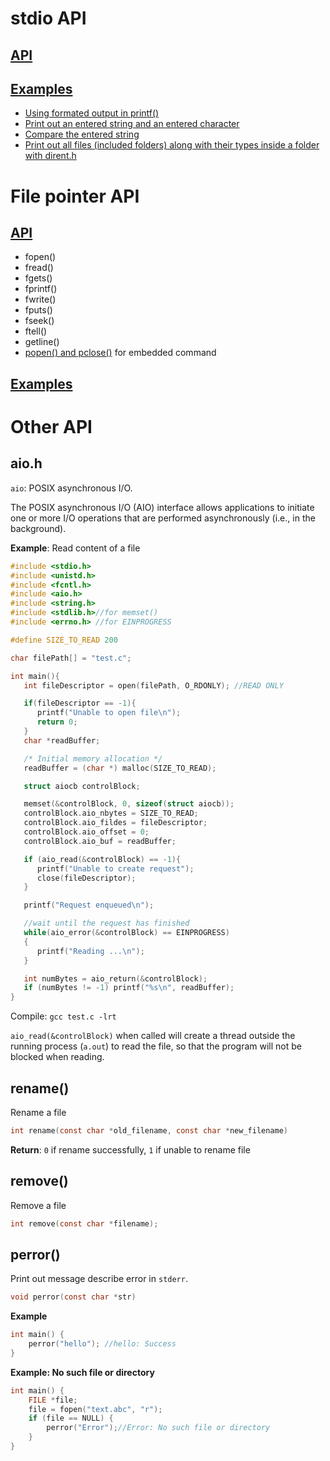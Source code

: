 # stdio API

## [API](stdin%20and%20stdout%20API.md)

## [Examples](stdio%20examples.md)

* [Using formated output in printf()](stdio%20examples.md#using-formated-output-in-printf)
* [Print out an entered string and an entered character](stdio%20examples.md#print-out-an-entered-string-and-an-entered-character)
* [Compare the entered string](stdio%20examples.md#compare-the-entered-string)
* [Print out all files (included folders) along with their types inside a folder with dirent.h](stdio%20examples.md#print-out-all-files-inside-a-folder-with-direnth)

# File pointer API

## [API](File%20pointer%20API.md)

* fopen()
* fread()
* fgets()
* fprintf()
* fwrite()
* fputs()
* fseek()
* ftell()
* getline()
* [popen() and pclose()](https://github.com/TranPhucVinh/C/blob/master/Physical%20layer/README.md#popen-and-pclose) for embedded command

## [Examples](File%20pointer%20examples.md)

# Other API

## aio.h

``aio``: POSIX asynchronous I/O.

The POSIX asynchronous I/O (AIO) interface allows applications to initiate one or more I/O operations that are performed asynchronously (i.e., in the background).

**Example**: Read content of a file

```c
#include <stdio.h>
#include <unistd.h>
#include <fcntl.h>
#include <aio.h>
#include <string.h>
#include <stdlib.h>//for memset()
#include <errno.h> //for EINPROGRESS

#define SIZE_TO_READ 200

char filePath[] = "test.c";

int main(){
   int fileDescriptor = open(filePath, O_RDONLY); //READ ONLY

   if(fileDescriptor == -1){
      printf("Unable to open file\n");
      return 0;
   }
   char *readBuffer;

   /* Initial memory allocation */
   readBuffer = (char *) malloc(SIZE_TO_READ);

   struct aiocb controlBlock;

   memset(&controlBlock, 0, sizeof(struct aiocb));
   controlBlock.aio_nbytes = SIZE_TO_READ;
   controlBlock.aio_fildes = fileDescriptor;
   controlBlock.aio_offset = 0;
   controlBlock.aio_buf = readBuffer;

   if (aio_read(&controlBlock) == -1){
      printf("Unable to create request");
      close(fileDescriptor);
   }

   printf("Request enqueued\n");

   //wait until the request has finished
   while(aio_error(&controlBlock) == EINPROGRESS)
   {
      printf("Reading ...\n");
   }

   int numBytes = aio_return(&controlBlock);
   if (numBytes != -1) printf("%s\n", readBuffer);
}
```

Compile: ``gcc test.c -lrt``

``aio_read(&controlBlock)`` when called will create a thread outside the running process (``a.out``) to read the file, so that the program will not be blocked when reading.

## rename()

Rename a file

```c
int rename(const char *old_filename, const char *new_filename)
```

**Return**: ``0`` if rename successfully, ``1`` if unable to rename file

## remove()

Remove a file

```c
int remove(const char *filename);
```

## perror()

Print out message describe error in ``stderr``.

```c
void perror(const char *str)
```

**Example**

```c
int main() {
	perror("hello"); //hello: Success
}
```

**Example: No such file or directory**

```c
int main() {
	FILE *file;
	file = fopen("text.abc", "r");
	if (file == NULL) {
		perror("Error");//Error: No such file or directory
	}
}
```
